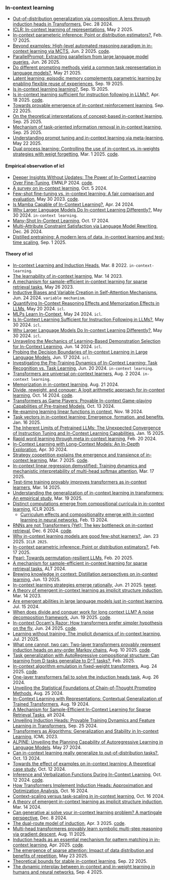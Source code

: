 
### In-context learning

- [Out-of-distribution generalization via composition: A lens through induction heads in Transformers](https://arxiv.org/abs/2408.09503), Dec. 28 2024.
- [ICLR: In-context learning of representations](https://arxiv.org/pdf/2501.00070), May 2 2025.
- [In-context parameteric inference: Point or distribution estimators?](https://arxiv.org/pdf/2502.11617), Feb. 17 2025.
- [Beyond examples: High-level automated reasoning paradigm in in-context learning via MCTS](https://arxiv.org/pdf/2411.18478), Jun. 2 2025. [code](https://github.com/jinyangwu/HiARICL).
- [ParallelPrompt: Extracting parallelism from large language model queries](https://arxiv.org/pdf/2506.18728), Jun. 26 2025.
- [Do different prompting methods yield a common task representation in language models?](https://arxiv.org/pdf/2505.12075), May 21 2025.
- [Latent learning: episodic memory complements parametric learning by enabling flexible reuse of experiences](https://arxiv.org/pdf/2509.16189), Sep. 19 2025.
- [Is in-context learning learning?](https://arxiv.org/pdf/2509.10414), Sep. 15 2025.
- [Is in-context learning sufficient for instruction following in LLMs?](https://arxiv.org/pdf/2405.19874), Apr. 18 2025. [code](https://github.com/tml-epfl/icl-alignment).
- [Towards provable emergence of in-context reinforcement learning](https://arxiv.org/pdf/2509.18389), Sep. 22 2025.
- [On the theoretical interpretations of concept-based in-context learning](https://arxiv.org/pdf/2509.20882), Sep. 25 2025.
- [Mechanism of task-oriented information removal in in-context learning](https://arxiv.org/pdf/2509.21012), Sep. 25 2025.
- [Understanding prompt tuning and in-context learning via meta-learning](https://arxiv.org/pdf/2505.17010), May 22 2025.
- [Dual process learning: Controlling the use of in-context vs. in-weights strategies with weigt forgetting](https://arxiv.org/pdf/2406.00053), Mar. 1 2025. [code](https://github.com/surajK610/dual-process-learning).

#### Empirical observation of icl

- [Deeper Insights Without Updates: The Power of In-Context Learning Over Fine-Tuning](https://aclanthology.org/2024.findings-emnlp.239.pdf), EMNLP 2024. [code](https://github.com/MikaStars39/ICLvsFinetune).
- [A survey on in-context learning](https://arxiv.org/pdf/2301.00234), Oct. 5 2024.
- [Few-shot fine-tuning vs. in-context learning: A fair comparison and evaluation](https://arxiv.org/pdf/2305.16938), May 30 2023. [code](https://github.com/uds-lsv/llmft).
- [Is Mamba Capable of In-Context Learning?](https://arxiv.org/pdf/2402.03170v2), Apr. 24 2024.
- [Why Larger Language Models Do In-context Learning Differently?](https://arxiv.org/pdf/2405.19592), May 30 2024. `in-context learning`.
- [Many-Shot In-Context Learning](https://arxiv.org/pdf/2404.11018), Oct. 17 2024.
- [Multi-Attribute Constraint Satisfaction via Language Model Rewriting](https://arxiv.org/abs/2412.19198), Dec. 26 2024.
- [Distilled pretraining: A modern lens of data, in-context learning and test-time scaling](https://arxiv.org/pdf/2509.01649), Sep. 1 2025.

#### Theory of icl

- [In-context Learning and Induction Heads](https://arxiv.org/pdf/2209.11895), Mar. 8 2022. `in-context-learning`.
- [The learnability of in-context learning](https://arxiv.org/pdf/2303.07895), Mar. 14 2023.
- [A mechanism for sample-efficient in-context learning for sparse retrieval tasks](https://arxiv.org/pdf/2305.17040), May 26 2023.
- [Inductive Biases and Variable Creation in Self-Attention Mechanisms](https://arxiv.org/pdf/2110.10090), Jun. 24 2024. `variable mechanism`.
- [Quantifying In-Context Reasoning Effects and Memorization Effects in LLMs](https://arxiv.org/pdf/2405.11880), May 20 2024. `icl`.
- [MLPs Learn In-Context](https://arxiv.org/pdf/2405.15618), May 24 2024. `icl`.
- [Is In-Context Learning Sufficient for Instruction Following in LLMs?](https://arxiv.org/pdf/2405.19874), May 30 2024. `icl`.
- [Why Larger Language Models Do In-context Learning Differently?](https://arxiv.org/pdf/2405.19592), May 30 2024. `icl`.
- [Unraveling the Mechanics of Learning-Based Demonstration Selection for In-Context Learning](https://arxiv.org/pdf/2406.11890), Jun. 14 2024. `icl`.
- [Probing the Decision Boundaries of In-context Learning in Large Language Models](https://arxiv.org/pdf/2406.11233), Jun. 17 2024. `icl`.
- [Investigating the Pre-Training Dynamics of In-Context Learning: Task Recognition vs. Task Learning](https://arxiv.org/pdf/2406.14022), Jun. 20 2024. `in-context learning`.
- [Transformers are universal on-context learners](https://arxiv.org/pdf/2408.01367), Aug. 2 2024. `in-context learning`.
- [Memorization in in-context learning](https://arxiv.org/pdf/2408.11546), Aug. 21 2024.
- [Divide, reweight, and conquer: A logit arithmetic approach for in-context learning](https://arxiv.org/pdf/2410.10074), Oct. 14 2024. [code](https://github.com/Chengsong-Huang/LARA).
- [Transformers as Game Players: Provable In-context Game-playing Capabilities of Pre-trained Models](https://arxiv.org/pdf/2410.09701), Oct. 13 2024.
- [Re-examing learning linear functions in context](https://arxiv.org/pdf/2411.11465), Nov. 18 2024.
- [Task vectors in in-context learning: Emergence, formation, and benefits](https://arxiv.org/pdf/2501.09240), Jan. 16 2025.
- [The Inherent Limits of Pretrained LLMs: The Unexpected Convergence of Instruction Tuning and In-Context Learning Capabilities](https://arxiv.org/pdf/2501.08716), Jan. 15 2025.
- [Rapid word learning through meta in-context learning](https://arxiv.org/pdf/2502.14791), Feb. 20 2024.
- [In-Context Learning with Long-Context Models: An In-Depth Exploration](https://arxiv.org/abs/2405.00200), Apr. 30 2024.
- [Strategy coopetition explains the emergence and transience of in-context learning](https://arxiv.org/pdf/2503.05631), Mar. 7 2025. [code](https://github.com/aadityasingh/icl-dynamics).
- [In-context linear regression demystified: Training dynamics and mechanistic interpretability of multi-head softmax attention](https://arxiv.org/pdf/2503.12734), Mar. 17 2025.
- [Test-time training provably improves transformers as in-context learners](https://arxiv.org/pdf/2503.11842), Mar. 14 2025.
- [Understanding the generalization of in-context learning in transformers: An empirical study](https://arxiv.org/pdf/2503.15579), Mar. 19 2025.
- [Distinct computations emerge from compositional curricula in in-context learning](https://openreview.net/pdf?id=oo5TNikeJl), ICLR 2025.
  - [Curriculum effects and compositionality emerge with in-context learning in neural networks](https://arxiv.org/abs/2402.08674), Feb. 13 2024.
- [RNNs are not Transformers (Yet): The key bottleneck on in-context retrieval](https://arxiv.org/pdf/2402.18510), Dec. 6 2024. [code](https://arxiv.org/pdf/2402.18510).
- [Why in-context learning models are good few-shot learners?](https://openreview.net/forum?id=iLUcsecZJp), Jan. 23 2025. `ICLR 2025`.
- [In-context parametric inference: Point or distribution estimators?](https://arxiv.org/pdf/2502.11617), Feb. 17 2025.
- [Pearl: Towards permutation-resilient LLMs](https://arxiv.org/pdf/2502.14628), Feb. 20 2025.
- [A mechanism for sample-efficient in-context learning for sparse retrieval tasks](https://proceedings.mlr.press/v237/abernethy24a/abernethy24a.pdf), ALT 2024.
- [Brewing knowledge in context: Distillation perspectives on in-context learning](https://arxiv.org/pdf/2506.11516), Jun. 13 2025.
- [In-context learning strategies emerge rationally](https://arxiv.org/abs/2506.17859), Jun. 21 2025. [tweet](https://x.com/EkdeepL/status/1938777753064776060).
- [A theory of emergent in-context learning as implicit structure induction](https://arxiv.org/pdf/2303.07971), Mar. 14 2023.
- [Are emergent abilities in large language models just in-context learning](https://arxiv.org/pdf/2309.01809), Jul. 15 2024.
- [When does divide and conquer work for long context LLM? A noise decomposition framework](https://arxiv.org/pdf/2506.16411), Jun. 19 2025. [code](https://github.com/NehzUx/DivideConquerAgents).
- [In-context Occam's Razor: How transformers prefer simpler hypothesis on the fly](https://arxiv.org/pdf/2506.19351), Jun. 24 2025. [code](https://github.com/puneesh00/ICL-Bayes-Occam).
- [Learning without training: The implicit dynamics of in-context learning](https://arxiv.org/pdf/2507.16003), Jul. 21 2025.
- [What one cannot, two can: Two-layer transformers provably represent induction heads on any-order Markov chains](https://arxiv.org/pdf/2508.07208), Aug. 10 2025. [code](https://anonymous.4open.science/r/markov-llm-depth-icl-63F0/README.md).
- [Task generalization with AutoRegressive compositional structure: Can learning from D tasks generalize to D^T tasks?](https://arxiv.org/pdf/2502.08991),  Feb. 2025.
- [In-context algorithm emulation in fixed-weight transformers](https://arxiv.org/pdf/2508.17550), Aug. 24 2025. [code](https://github.com/MAGICS-LAB/algo_emu).
- [One-layer transformers fail to solve the induction heads task](https://arxiv.org/pdf/2408.14332), Aug. 26 2024.
- [Unveiling the Statistical Foundations of Chain-of-Thought Prompting Methods](https://arxiv.org/pdf/2408.14511), Aug. 25 2024.
- [In-Context Learning with Representations: Contextual Generalization of Trained Transformers](https://arxiv.org/pdf/2408.10147), Aug. 19 2024.
- [A Mechanism for Sample-Efficient In-Context Learning for Sparse Retrieval Tasks](https://proceedings.mlr.press/v237/abernethy24a/abernethy24a.pdf), alt 2024.
- [Unveiling Induction Heads: Provable Training Dynamics and Feature Learning in Transformers](https://arxiv.org/pdf/2409.17357), Sep. 25 2024.
- [Transformers as Algorithms: Generalization and Stability in In-context Learning](https://proceedings.mlr.press/v202/li23l/li23l.pdf), ICML 2023.
- [ALPINE: Unveiling the Planning Capability of Autoregressive Learning in Language Models](https://arxiv.org/pdf/2405.09220). May 27 2024.
- [Can in-context learning really generalize to out-of-distribution tasks?](https://arxiv.org/pdf/2410.09695), Oct. 13 2024.
- [Towards the effect of examples on in-context learning: A theoretical case study](https://arxiv.org/pdf/2410.09411), Oct. 12 2024.
- [Inference and Verbalization Functions During In-Context Learning](https://arxiv.org/pdf/2410.09349), Oct. 12 2024. [code](https://github.com/JunyiTao/infer-then-verbalize-during-icl).
- [How Transformers Implement Induction Heads: Approximation and Optimization Analysis](https://arxiv.org/pdf/2410.11474), Oct. 16 2024.
- [Context-scaling versus task-scaling in in-context learning](https://arxiv.org/pdf/2410.12783), Oct. 16 2024.
- [A theory of emergent in-context learning as implicit structure induction](https://arxiv.org/pdf/2303.07971), Mar. 14 2024.
- [Can generative ai solve your in-context learning problem? A martingale perspective](https://arxiv.org/pdf/2412.06033), Dec. 8 2024.
- [The dual-route model of induction](https://arxiv.org/pdf/2504.03022), Apr. 3 2025. [code](https://dualroute.baulab.info/).
- [Multi-head transformeres provably learn symbolic multi-step reasoning via gradient descent](https://arxiv.org/pdf/2508.08222), Aug. 11 2025.
- [Induction heads as an essential mechanism for pattern matching in in-context learning](https://arxiv.org/pdf/2407.07011), Apr. 2025. [code](https://arxiv.org/pdf/2407.07011).
- [The emergence of sparse attention: Impact of data distribution and benefits of repetition](https://arxiv.org/pdf/2505.17863), May 23 2025.
- [Theoretical bounds for stable in-context learning](https://arxiv.org/pdf/2509.20677), Sep. 22 2025.
- [The dynamic interplay between in-context and in-weight learning in humans and neural networks](https://arxiv.org/pdf/2402.08674), Sep. 4 2025.
